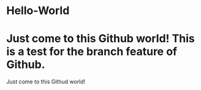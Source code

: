 # Hello-World
Just come to this Github world!
This is a test for the branch feature of Github.
==================
Just come to this Githud world!
